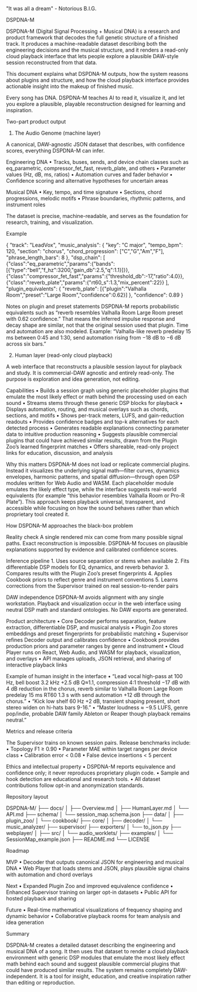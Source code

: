 "It was all a dream" - Notorious B.I.G.

DSPDNA-M

DSPDNA-M (Digital Signal Processing + Musical DNA) is a research and product framework that decodes the full genetic structure of a finished track.
It produces a machine-readable dataset describing both the engineering decisions and the musical structure, and it renders a read-only cloud playback interface that lets people explore a plausible DAW-style session reconstructed from that data.

This document explains what DSPDNA-M outputs, how the system reasons about plugins and structure, and how the cloud playback interface provides actionable insight into the makeup of finished music.

Every song has DNA. DSPDNA-M teaches AI to read it, visualize it, and let you explore a plausible, playable reconstruction designed for learning and inspiration.


Two-part product output

1) The Audio Genome (machine layer)

A canonical, DAW-agnostic JSON dataset that describes, with confidence scores, everything DSPDNA-M can infer.

Engineering DNA
	•	Tracks, buses, sends, and device chain classes such as eq_parametric, compressor_fet_fast, reverb_plate, and others
	•	Parameter values (Hz, dB, ms, ratios)
	•	Automation curves and fader behavior
	•	Confidence scoring and alternative hypotheses for uncertain areas

Musical DNA
	•	Key, tempo, and time signature
	•	Sections, chord progressions, melodic motifs
	•	Phrase boundaries, rhythmic patterns, and instrument roles

The dataset is precise, machine-readable, and serves as the foundation for research, training, and visualization.

Example

{
  "track": "LeadVox",
  "music_analysis": {
    "key": "C major",
    "tempo_bpm": 120,
    "section": "chorus",
    "chord_progression": ["C","G","Am","F"],
    "phrase_length_bars": 8
  },
  "dsp_chain": [
    {"class":"eq_parametric","params":{"bands":[{"type":"bell","f_hz":3200,"gain_db":2.5,"q":1.1}]}},
    {"class":"compressor_fet_fast","params":{"threshold_db":-17,"ratio":4.0}},
    {"class":"reverb_plate","params":{"rt60_s":1.3,"mix_percent":22}}
  ],
  "plugin_equivalents": {
    "reverb_plate": [{"plugin":"Valhalla Room","preset":"Large Room","confidence":0.62}]
  },
  "confidence": 0.89
}

Notes on plugin and preset statements
DSPDNA-M reports probabilistic equivalents such as “reverb resembles Valhalla Room Large Room preset with 0.62 confidence.”
That means the inferred impulse response and decay shape are similar, not that the original session used that plugin.
Time and automation are also modeled. Example: “Valhalla-like reverb predelay 15 ms between 0:45 and 1:30, send automation rising from −18 dB to −6 dB across six bars.”

2) Human layer (read-only cloud playback)

A web interface that reconstructs a plausible session layout for playback and study. It is commercial-DAW agnostic and entirely read-only. The purpose is exploration and idea generation, not editing.

Capabilities
	•	Builds a session graph using generic placeholder plugins that emulate the most likely effect or math behind the processing used on each sound
	•	Streams stems through these generic DSP blocks for playback
	•	Displays automation, routing, and musical overlays such as chords, sections, and motifs
	•	Shows per-track meters, LUFS, and gain-reduction readouts
	•	Provides confidence badges and top-k alternatives for each detected process
	•	Generates readable explanations connecting parameter data to intuitive production reasoning
	•	Suggests plausible commercial plugins that could have achieved similar results, drawn from the Plugin Zoo’s learned fingerprint matches
	•	Offers shareable, read-only project links for education, discussion, and analysis

Why this matters
DSPDNA-M does not load or replicate commercial plugins.
Instead it visualizes the underlying signal math—filter curves, dynamics envelopes, harmonic patterns, and spatial diffusion—through open DSP modules written for Web Audio and WASM.
Each placeholder module emulates the likely effect type, while the interface suggests real-world equivalents (for example “this behavior resembles Valhalla Room or Pro-R Plate”).
This approach keeps playback universal, transparent, and accessible while focusing on how the sound behaves rather than which proprietary tool created it.

How DSPDNA-M approaches the black-box problem

Reality check
A single rendered mix can come from many possible signal paths. Exact reconstruction is impossible. DSPDNA-M focuses on plausible explanations supported by evidence and calibrated confidence scores.

Inference pipeline
	1.	Uses source separation or stems when available
	2.	Fits differentiable DSP models for EQ, dynamics, and reverb behavior
	3.	Compares results with the Plugin Zoo’s preset fingerprints
	4.	Applies Cookbook priors to reflect genre and instrument conventions
	5.	Learns corrections from the Supervisor trained on real session-to-render pairs

DAW independence
DSPDNA-M avoids alignment with any single workstation.
Playback and visualization occur in the web interface using neutral DSP math and standard ontologies.
No DAW exports are generated.

Product architecture
	•	Core Decoder performs separation, feature extraction, differentiable DSP, and musical analysis
	•	Plugin Zoo stores embeddings and preset fingerprints for probabilistic matching
	•	Supervisor refines Decoder output and calibrates confidence
	•	Cookbook provides production priors and parameter ranges by genre and instrument
	•	Cloud Player runs on React, Web Audio, and WASM for playback, visualization, and overlays
	•	API manages uploads, JSON retrieval, and sharing of interactive playback links

Example of human insight in the interface
	•	“Lead vocal high-pass at 100 Hz, bell boost 3.2 kHz +2.5 dB Q≈1.1, compression 4:1 threshold −17 dB with 4 dB reduction in the chorus, reverb similar to Valhalla Room Large Room predelay 15 ms RT60 1.3 s with send automation +12 dB through the chorus.”
	•	“Kick low shelf 60 Hz +2 dB, transient shaping present, short stereo widen on hi-hats bars 9-16.”
	•	“Master loudness ≈ −9.5 LUFS, genre pop/indie, probable DAW family Ableton or Reaper though playback remains neutral.”

Metrics and release criteria

The Supervisor trains on known session pairs.
Release benchmarks include:
	•	Topology F1 ≥ 0.90
	•	Parameter MAE within target ranges per device class
	•	Calibration error < 0.08
	•	False device insertions < 5 percent

Ethics and intellectual property
	•	DSPDNA-M reports equivalence and confidence only; it never reproduces proprietary plugin code.
	•	Sample and hook detection are educational and research tools.
	•	All dataset contributions follow opt-in and anonymization standards.

Repository layout

DSPDNA-M/
 ├── docs/
 │   ├── Overview.md
 │   ├── HumanLayer.md
 │   └── API.md
 ├── schema/
 │   └── session_map.schema.json
 ├── data/
 │   ├── plugin_zoo/
 │   └── cookbook/
 ├── core/
 │   ├── decoder/
 │   └── music_analyzer/
 ├── supervisor/
 ├── exporters/
 │   └── to_json.py
 ├── webplayer/
 │   ├── src/
 │   └── audio_worklets/
 ├── examples/
 │   └── SessionMap_example.json
 ├── README.md
 └── LICENSE

Roadmap

MVP
	•	Decoder that outputs canonical JSON for engineering and musical DNA
	•	Web Player that loads stems and JSON, plays plausible signal chains with automation and chord overlays

Next
	•	Expanded Plugin Zoo and improved equivalence confidence
	•	Enhanced Supervisor training on larger opt-in datasets
	•	Public API for hosted playback and sharing

Future
	•	Real-time mathematical visualizations of frequency shaping and dynamic behavior
	•	Collaborative playback rooms for team analysis and idea generation

Summary

DSPDNA-M creates a detailed dataset describing the engineering and musical DNA of a song.
It then uses that dataset to render a cloud playback environment with generic DSP modules that emulate the most likely effect math behind each sound and suggest plausible commercial plugins that could have produced similar results.
The system remains completely DAW-independent.
It is a tool for insight, education, and creative inspiration rather than editing or reproduction.
